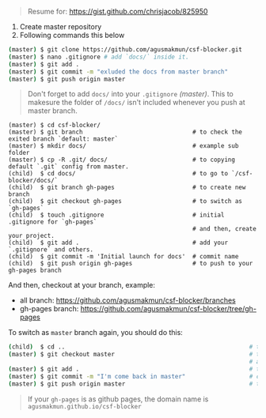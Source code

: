 > Resume for: https://gist.github.com/chrisjacob/825950

1. Create master repository
2. Following commands this below

```bash
(master) $ git clone https://github.com/agusmakmun/csf-blocker.git
(master) $ nano .gitignore # add `docs/` inside it.
(master) $ git add .
(master) $ git commit -m "exluded the docs from master branch"
(master) $ git push origin master
```

> Don't forget to add `docs/` into your `.gitignore` _(master)_. 
> This to makesure the folder of `/docs/` isn't included whenever you push at master branch.

```
(master) $ cd csf-blocker/
(master) $ git branch                               # to check the exited branch `default: master`
(master) $ mkdir docs/                              # example sub folder
(master) $ cp -R .git/ docs/                        # to copying default `.git` config from master.
(child)  $ cd docs/                                 # to go to `/csf-blocker/docs/`
(child)  $ git branch gh-pages                      # to create new branch
(child)  $ git checkout gh-pages                    # to switch as `gh-pages`
(child)  $ touch .gitignore                         # initial .gitignore for `gh-pages`
                                                    # and then, create your project.
(child)  $ git add .                                # add your `.gitignore` and others.
(child)  $ git commit -m 'Initial launch for docs'  # commit name
(child)  $ git push origin gh-pages                 # to push to your gh-pages branch
```

And then, checkout at your branch, example: 
  * all branch: https://github.com/agusmakmun/csf-blocker/branches
  * gh-pages branch: https://github.com/agusmakmun/csf-blocker/tree/gh-pages

To switch as `master` branch again, you should do this:

```bash
(child)  $ cd ..                                                    # to back to your master project
(master) $ git checkout master                                      # to switch as master branch
                                                                    # and then, change your master project.
(master) $ git add .                                                # to add your changed files.
(master) $ git commit -m "I'm come back in master"                  # commit name
(master) $ git push origin master                                   # to push to your master branch
```

> If your `gh-pages` is as github pages, the domain name is `agusmakmun.github.io/csf-blocker`

